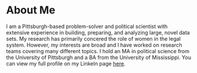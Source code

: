 # About Me
 I am a Pittsburgh-based problem-solver and political scientist with extensive experience in building, preparing, and analyzing large, novel data sets. My research has primarily concered the role of women in the legal system. However, my interests are broad and I have worked on research teams covering many different topics. I hold an MA in political science from the University of Pittsburgh and a BA from the University of Mississippi. You can view my full profile on my LinkeIn page [here](https://linkedin.com/in/michelle-wier-53643173).
